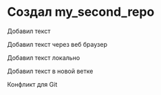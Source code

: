 ﻿# Создал my_second_repo

Добавил текст

Добавил текст через веб браузер

Добавил текст локально

Добавил текст в новой ветке

Конфликт для Git
